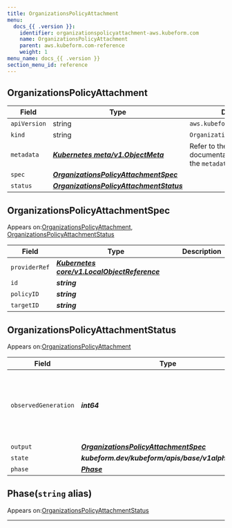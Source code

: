 ```yaml
---
title: OrganizationsPolicyAttachment
menu:
  docs_{{ .version }}:
    identifier: organizationspolicyattachment-aws.kubeform.com
    name: OrganizationsPolicyAttachment
    parent: aws.kubeform.com-reference
    weight: 1
menu_name: docs_{{ .version }}
section_menu_id: reference
---
```


## OrganizationsPolicyAttachment
| Field | Type | Description |
| ------ | ----- | ----------- |
| `apiVersion` | string | `aws.kubeform.com/v1alpha1` |
|    `kind` | string | `OrganizationsPolicyAttachment` |
| `metadata` | ***[Kubernetes meta/v1.ObjectMeta](https://kubernetes.io/docs/reference/generated/kubernetes-api/v1.13/#objectmeta-v1-meta)***|Refer to the Kubernetes API documentation for the fields of the `metadata` field.|
| `spec` | ***[OrganizationsPolicyAttachmentSpec](#organizationspolicyattachmentspec)***||
| `status` | ***[OrganizationsPolicyAttachmentStatus](#organizationspolicyattachmentstatus)***||
## OrganizationsPolicyAttachmentSpec

Appears on:[OrganizationsPolicyAttachment](#organizationspolicyattachment), [OrganizationsPolicyAttachmentStatus](#organizationspolicyattachmentstatus)

| Field | Type | Description |
| ------ | ----- | ----------- |
| `providerRef` | ***[Kubernetes core/v1.LocalObjectReference](https://kubernetes.io/docs/reference/generated/kubernetes-api/v1.13/#localobjectreference-v1-core)***||
| `id` | ***string***||
| `policyID` | ***string***||
| `targetID` | ***string***||
## OrganizationsPolicyAttachmentStatus

Appears on:[OrganizationsPolicyAttachment](#organizationspolicyattachment)

| Field | Type | Description |
| ------ | ----- | ----------- |
| `observedGeneration` | ***int64***| ***(Optional)*** Resource generation, which is updated on mutation by the API Server.|
| `output` | ***[OrganizationsPolicyAttachmentSpec](#organizationspolicyattachmentspec)***| ***(Optional)*** |
| `state` | ***kubeform.dev/kubeform/apis/base/v1alpha1.State***| ***(Optional)*** |
| `phase` | ***[Phase](#phase)***| ***(Optional)*** |
## Phase(`string` alias)

Appears on:[OrganizationsPolicyAttachmentStatus](#organizationspolicyattachmentstatus)

---
